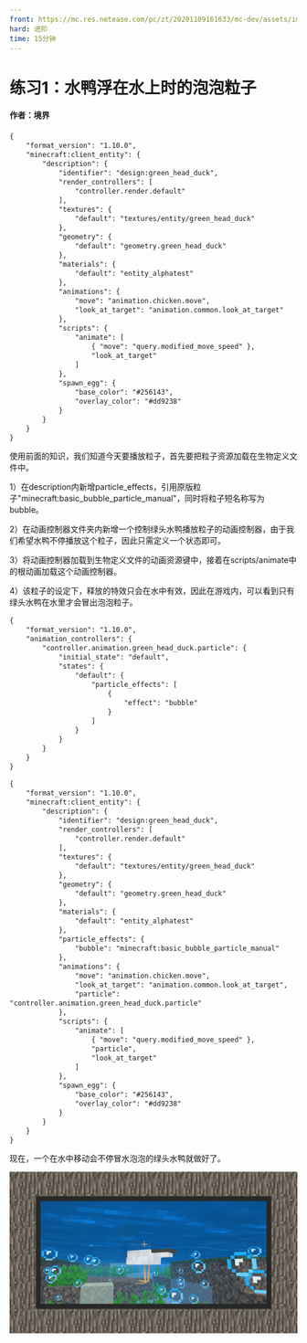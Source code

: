 ```yaml
---
front: https://mc.res.netease.com/pc/zt/20201109161633/mc-dev/assets/img/15_1.379b8dfc.jpg
hard: 进阶
time: 15分钟
---
```


# 练习1：水鸭浮在水上时的泡泡粒子



#### 作者：境界



```
{
	"format_version": "1.10.0",
	"minecraft:client_entity": {
		"description": {
            "identifier": "design:green_head_duck",
            "render_controllers": [
				"controller.render.default"
            ],
            "textures": {
				"default": "textures/entity/green_head_duck"
			},
			"geometry": {
				"default": "geometry.green_head_duck"
			},
			"materials": {
				"default": "entity_alphatest"
			},
			"animations": {
				"move": "animation.chicken.move",
				"look_at_target": "animation.common.look_at_target"
			},
			"scripts": {
				"animate": [
				  	{ "move": "query.modified_move_speed" },
				  	"look_at_target"
				]
			},
			"spawn_egg": {
				"base_color": "#256143",
				"overlay_color": "#dd9238"
			}
        }
    }
} 
```



使用前面的知识，我们知道今天要播放粒子，首先要把粒子资源加载在生物定义文件中。

1）在description内新增particle_effects，引用原版粒子"minecraft:basic_bubble_particle_manual"，同时将粒子短名称写为bubble。

2）在动画控制器文件夹内新增一个控制绿头水鸭播放粒子的动画控制器，由于我们希望水鸭不停播放这个粒子，因此只需定义一个状态即可。

3）将动画控制器加载到生物定义文件的动画资源键中，接着在scripts/animate中的根动画加载这个动画控制器。

4）该粒子的设定下，释放的特效只会在水中有效，因此在游戏内，可以看到只有绿头水鸭在水里才会冒出泡泡粒子。



```
{
    "format_version": "1.10.0",
    "animation_controllers": {
        "controller.animation.green_head_duck.particle": {
			"initial_state": "default",
            "states": {
                "default": {
                    "particle_effects": [
						{
							"effect": "bubble"
						}
					]
                }
            }
        }
    }
}
```



```
{
	"format_version": "1.10.0",
	"minecraft:client_entity": {
		"description": {
            "identifier": "design:green_head_duck",
            "render_controllers": [
				"controller.render.default"
            ],
            "textures": {
				"default": "textures/entity/green_head_duck"
			},
			"geometry": {
				"default": "geometry.green_head_duck"
			},
			"materials": {
				"default": "entity_alphatest"
			},
			"particle_effects": {
				"bubble": "minecraft:basic_bubble_particle_manual"
			},
			"animations": {
				"move": "animation.chicken.move",
				"look_at_target": "animation.common.look_at_target",
				"particle": "controller.animation.green_head_duck.particle"
			},
			"scripts": {
				"animate": [
				  	{ "move": "query.modified_move_speed" },
					"particle",
				  	"look_at_target"
				]
			},
			"spawn_egg": {
				"base_color": "#256143",
				"overlay_color": "#dd9238"
			}
        }
    }
} 
```



现在，一个在水中移动会不停冒水泡泡的绿头水鸭就做好了。

![](./images/15_1.jpg)